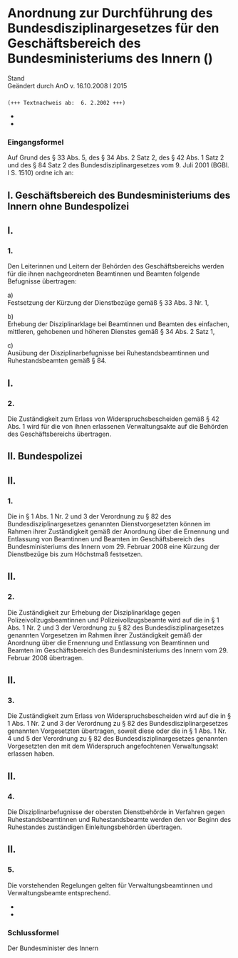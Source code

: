 Anordnung zur Durchführung des Bundesdisziplinargesetzes für den Geschäftsbereich des Bundesministeriums des Innern ()
======================================================================================================================

Stand  
Geändert durch AnO v. 16.10.2008 I 2015

### 

```
(+++ Textnachweis ab:  6. 2.2002 +++)
```

-
-

### Eingangsformel

Auf Grund des § 33 Abs. 5, des § 34 Abs. 2 Satz 2, des § 42 Abs. 1 Satz 2 und des § 84 Satz 2 des Bundesdisziplinargesetzes vom 9. Juli 2001 (BGBl. I S. 1510) ordne ich an:

I. Geschäftsbereich des Bundesministeriums des Innern ohne Bundespolizei
------------------------------------------------------------------------

### 

I.
--

### 1.

Den Leiterinnen und Leitern der Behörden des Geschäftsbereichs werden für die ihnen nachgeordneten Beamtinnen und Beamten folgende Befugnisse übertragen:

a)  
Festsetzung der Kürzung der Dienstbezüge gemäß § 33 Abs. 3 Nr. 1,

b)  
Erhebung der Disziplinarklage bei Beamtinnen und Beamten des einfachen, mittleren, gehobenen und höheren Dienstes gemäß § 34 Abs. 2 Satz 1,

c)  
Ausübung der Disziplinarbefugnisse bei Ruhestandsbeamtinnen und Ruhestandsbeamten gemäß § 84.

I.
--

### 2.

Die Zuständigkeit zum Erlass von Widerspruchsbescheiden gemäß § 42 Abs. 1 wird für die von ihnen erlassenen Verwaltungsakte auf die Behörden des Geschäftsbereichs übertragen.

II. Bundespolizei
-----------------

### 

II.
---

### 1.

Die in § 1 Abs. 1 Nr. 2 und 3 der Verordnung zu § 82 des Bundesdisziplinargesetzes genannten Dienstvorgesetzten können im Rahmen ihrer Zuständigkeit gemäß der Anordnung über die Ernennung und Entlassung von Beamtinnen und Beamten im Geschäftsbereich des Bundesministeriums des Innern vom 29. Februar 2008 eine Kürzung der Dienstbezüge bis zum Höchstmaß festsetzen.

II.
---

### 2.

Die Zuständigkeit zur Erhebung der Disziplinarklage gegen Polizeivollzugsbeamtinnen und Polizeivollzugsbeamte wird auf die in § 1 Abs. 1 Nr. 2 und 3 der Verordnung zu § 82 des Bundesdisziplinargesetzes genannten Vorgesetzen im Rahmen ihrer Zuständigkeit gemäß der Anordnung über die Ernennung und Entlassung von Beamtinnen und Beamten im Geschäftsbereich des Bundesministeriums des Innern vom 29. Februar 2008 übertragen.

II.
---

### 3.

Die Zuständigkeit zum Erlass von Widerspruchsbescheiden wird auf die in § 1 Abs. 1 Nr. 2 und 3 der Verordnung zu § 82 des Bundesdisziplinargesetzes genannten Vorgesetzten übertragen, soweit diese oder die in § 1 Abs. 1 Nr. 4 und 5 der Verordnung zu § 82 des Bundesdisziplinargesetzes genannten Vorgesetzten den mit dem Widerspruch angefochtenen Verwaltungsakt erlassen haben.

II.
---

### 4.

Die Disziplinarbefugnisse der obersten Dienstbehörde in Verfahren gegen Ruhestandsbeamtinnen und Ruhestandsbeamte werden den vor Beginn des Ruhestandes zuständigen Einleitungsbehörden übertragen.

II.
---

### 5.

Die vorstehenden Regelungen gelten für Verwaltungsbeamtinnen und Verwaltungsbeamte entsprechend.

-
-

### Schlussformel

Der Bundesminister des Innern
